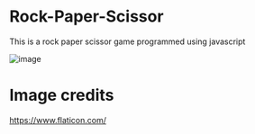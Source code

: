 # Rock-Paper-Scissor
  
This is a rock paper scissor game programmed using javascript

![image](https://user-images.githubusercontent.com/104296616/224567369-37ac58c0-3544-4354-a03e-f449fc303414.png)


# Image credits
  
https://www.flaticon.com/
